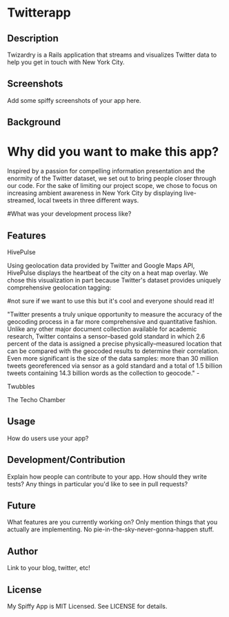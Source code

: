 # Twitterapp

## Description

Twizardry is a Rails application that streams and visualizes Twitter data to help you get in touch with New York City.

## Screenshots

Add some spiffy screenshots of your app here.

## Background

# Why did you want to make this app? 

Inspired by a passion for compelling information presentation and the enormity of the Twitter dataset, we set out to bring people closer through our code. For the sake of limiting our project scope, we chose to focus on increasing ambient awareness in New York City by displaying live-streamed, local tweets in three different ways.

#What was your development process like?

## Features

HivePulse

Using geolocation data provided by Twitter and Google Maps API, HivePulse displays the heartbeat of the city on a heat map overlay. We chose this visualization in part because Twitter's dataset provides uniquely comprehensive geolocation tagging: 

#not sure if we want to use this but it's cool and everyone should read it!

"Twitter presents a truly unique opportunity to measure the accuracy of the geocoding process in a far more comprehensive and quantitative fashion. Unlike any other major document collection available for academic research, Twitter contains a sensor–based gold standard in which 2.6 percent of the data is assigned a precise physically–measured location that can be compared with the geocoded results to determine their correlation. Even more significant is the size of the data samples: more than 30 million tweets georeferenced via sensor as a gold standard and a total of 1.5 billion tweets containing 14.3 billion words as the collection to geocode." -

Twubbles

The Techo Chamber

## Usage

How do users use your app?

## Development/Contribution

Explain how people can contribute to your app. How should they write tests?
Any things in particular you'd like to see in pull requests?

## Future

What features are you currently working on? Only mention things that you
actually are implementing. No pie-in-the-sky-never-gonna-happen stuff.

## Author

Link to your blog, twitter, etc!

## License

My Spiffy App is MIT Licensed. See LICENSE for details.